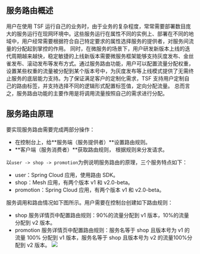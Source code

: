 ## 服务路由概述
用户在使用 TSF 运行自己的业务时，由于业务的复杂程度，常常需要部署数目庞大的服务运行在现网环境中。这些服务运行在属性不同的实例上、部署在不同的地域中，用户经常需要根据符合自己特定要求的属性选择服务的提供者，对服务间流量的分配起到掌控的作用。
同时，在微服务的场景下，用户研发新版本上线的迭代周期越来越快，稳定敏捷的上线新版本需要微服务框架能够支持灰度发布、金丝雀发布、滚动发布等发布方式。通过服务路由功能，用户可以配置流量分配权重，设置某些权重的流量被分配到某个版本号中，为灰度发布等上线模式提供了无需终止服务的底层能力支持。为了保证满足客户的定制化需求，TSF 支持用户定制自己的路由标签，并支持选择不同的逻辑形式配置标签值，定向分配流量。 总而言之，服务路由功能的主要作用是将调用流量按照自己的需求进行分配。



## 服务路由原理
要实现服务路由需要完成两部分操作：
- 在控制台上，给**服务端（服务提供者）**设置路由规则。
- **客户端（服务消费者）**获取路由规则， 根据规则来分发请求。

以`user -> shop -> promotion`为例说明服务路由的原理，三个服务特点如下：
- user：Spring Cloud 应用，使用路由 SDK。
- shop：Mesh 应用，有两个版本 v1 和 v2.0-beta。
- promotion：Spring Cloud 应用，有两个版本 v1 和 v2.0-beta。

服务调用和路由情况如下图所示。用户需要在控制台创建如下路由规则：
- shop 服务详情页中配置路由规则：90%的流量分配到 v1 版本，10%的流量分配到 v2 版本。
- promotion 服务详情页中配置路由规则：服务名等于 shop 且版本号为 v1 的流量 100% 分配到 v1 版本，服务名等于 shop 且版本号为 v2 的流量100%分配到 v2 版本。
![](https://main.qcloudimg.com/raw/d877806375c71d09a9be1a12c749f1cd.png)
